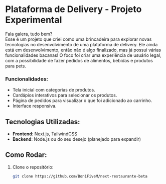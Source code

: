 # Plataforma de Delivery - Projeto Experimental

Fala galera, tudo bem?  
Esse é um projeto que criei como uma brincadeira para explorar novas tecnologias no desenvolvimento de uma plataforma de delivery. Ele ainda está em desenvolvimento, então não é algo finalizado, mas já possui várias funcionalidades bacanas! O foco foi criar uma experiência de usuário legal, com a possibilidade de fazer pedidos de alimentos, bebidas e produtos para pets.

### Funcionalidades:
- Tela inicial com categorias de produtos.
- Cardápios interativos para selecionar os produtos.
- Página de pedidos para visualizar o que foi adicionado ao carrinho.
- Interface responsiva.

## Tecnologias Utilizadas:
- **Frontend**: Next.js, TailwindCSS
- **Backend**: Node.js ou do seu desejo (planejado para expandir)

## Como Rodar:
1. Clone o repositório:
   ```bash
   git clone https://github.com/BoniFiveM/next-restaurante-beta
